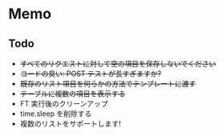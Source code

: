 # Memo

## Todo

* ~~すべてのリクエストに対して空の項目を保存しないでください~~
* ~~コードの臭い: POST テストが長すぎますか?~~
* ~~既存のリスト項目を何らかの方法でテンプレートに渡す~~
* ~~テーブルに複数の項目を表示する~~
* FT 実行後のクリーンアップ
* time.sleep を削除する
* 複数のリストをサポートします!
